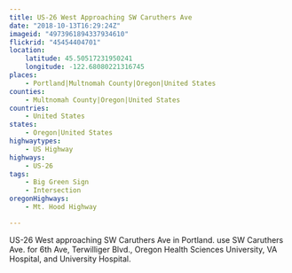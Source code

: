 ```yaml
---
title: US-26 West Approaching SW Caruthers Ave
date: "2018-10-13T16:29:24Z"
imageid: "4973961894337934610"
flickrid: "45454404701"
location:
    latitude: 45.50517231950241
    longitude: -122.68080221316745
places:
    - Portland|Multnomah County|Oregon|United States
counties:
    - Multnomah County|Oregon|United States
countries:
    - United States
states:
    - Oregon|United States
highwaytypes:
    - US Highway
highways:
    - US-26
tags:
    - Big Green Sign
    - Intersection
oregonHighways:
    - Mt. Hood Highway

---
```

US-26 West approaching SW Caruthers Ave in Portland.  use SW Caruthers Ave. for 6th Ave, Terwilliger Blvd., Oregon Health Sciences University, VA Hospital, and University Hospital.